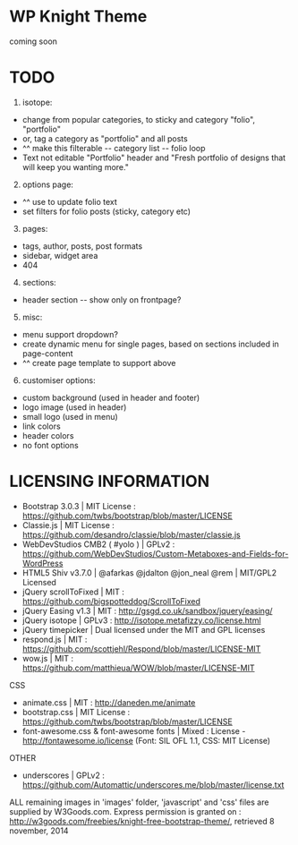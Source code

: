 WP Knight Theme
========================

coming soon

TODO
========================

1. isotope:

- change from popular categories, to sticky and category "folio", "portfolio"
- or, tag a category as "portfolio" and all posts
- ^^ make this filterable
-- category list
-- folio loop
- Text not editable "Portfolio" header and "Fresh portfolio of designs that will keep you wanting more."

2. options page:

- ^^ use to update folio text
- set filters for folio posts (sticky, category etc)

3. pages:

- tags, author, posts, post formats
- sidebar, widget area
- 404

4. sections:

- header section
-- show only on frontpage?

5. misc:
- menu support dropdown?
- create dynamic menu for single pages, based on sections included in page-content
- ^^ create page template to support above

6. customiser options:
- custom background (used in header and footer)
- logo image (used in header)
- small logo (used in menu)
- link colors
- header colors
- no font options


LICENSING INFORMATION
========================

- Bootstrap 3.0.3 | MIT License : https://github.com/twbs/bootstrap/blob/master/LICENSE
- Classie.js | MIT License : https://github.com/desandro/classie/blob/master/classie.js
- WebDevStudios CMB2 ( #yolo ) | GPLv2 : https://github.com/WebDevStudios/Custom-Metaboxes-and-Fields-for-WordPress
- HTML5 Shiv v3.7.0 | @afarkas @jdalton @jon_neal @rem | MIT/GPL2 Licensed
- jQuery scrollToFixed | MIT : https://github.com/bigspotteddog/ScrollToFixed
- jQuery Easing v1.3 | MIT : http://gsgd.co.uk/sandbox/jquery/easing/
- jQuery isotope | GPLv3 : http://isotope.metafizzy.co/license.html
- jQuery timepicker | Dual licensed under the MIT and GPL licenses
- respond.js | MIT : https://github.com/scottjehl/Respond/blob/master/LICENSE-MIT
- wow.js | MIT : https://github.com/matthieua/WOW/blob/master/LICENSE-MIT

CSS

- animate.css | MIT : http://daneden.me/animate
- bootstrap.css | MIT License : https://github.com/twbs/bootstrap/blob/master/LICENSE
- font-awesome.css & font-awesome fonts | Mixed : License - http://fontawesome.io/license (Font: SIL OFL 1.1, CSS: MIT License)

OTHER

- underscores | GPLv2 : https://github.com/Automattic/underscores.me/blob/master/license.txt

ALL remaining images in 'images' folder, 'javascript' and 'css' files are supplied by W3Goods.com. Express permission is granted on : http://w3goods.com/freebies/knight-free-bootstrap-theme/, retrieved 8 november, 2014
